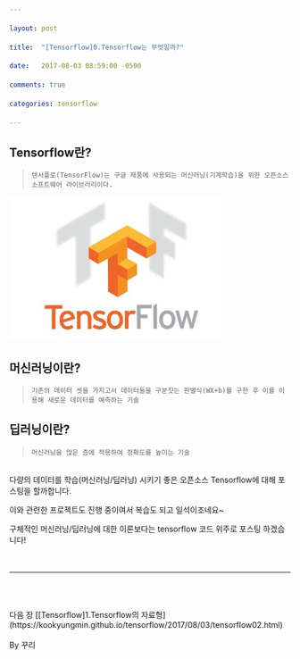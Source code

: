 ```yaml
---

layout: post

title:  "[Tensorflow]0.Tensorflow는 무엇일까?"

date:   2017-08-03 08:59:00 -0500

comments: true

categories: tensorflow

---
```


## Tensorflow란?
>```
>텐서플로(TensorFlow)는 구글 제품에 사용되는 머신러닝(기계학습)을 위한 오픈소스 소프트웨어 라이브러리이다.
>```

![image](/image/tensorflow_img/tensorflow.jpg)   
<br>    
## 머신러닝이란?
>```
>기존의 데이터 셋을 가지고서 데이터들을 구분짓는 판별식(WX+b)를 구한 후 이를 이용해 새로운 데이터를 예측하는 기술
>```  


## 딥러닝이란?
>```
>머신러닝을 많은 층에 적용하여 정확도를 높이는 기술
>```


<br>
다량의 데이터를 학습(머신러닝/딥러닝) 시키기 좋은 오픈소스 Tensorflow에 대해 포스팅을 할까합니다.
   
이와 관련한 프로젝트도 진행 중이여서 복습도 되고 일석이조네요~
    
구체적인 머신러닝/딥러닝에 대한 이론보다는 tensorflow 코드 위주로 포스팅 하겠습니다! 
<br>
<br>
<br>
- - -
<br>
<br>
<br>
다음 장 [[Tensorflow]1.Tensorflow의 자료형](https://kookyungmin.github.io/tensorflow/2017/08/03/tensorflow02.html)
<br>
<br>
By 꾸리
